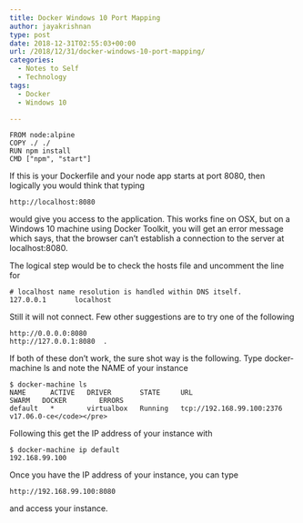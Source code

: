 ```yaml
---
title: Docker Windows 10 Port Mapping
author: jayakrishnan
type: post
date: 2018-12-31T02:55:03+00:00
url: /2018/12/31/docker-windows-10-port-mapping/
categories:
  - Notes to Self
  - Technology
tags:
  - Docker
  - Windows 10

---
```

    FROM node:alpine
    COPY ./ ./
    RUN npm install
    CMD ["npm", "start"]

If this is your Dockerfile and your node app starts at port 8080, then logically you would think that typing

    http://localhost:8080

would give you access to the application. This works fine on OSX, but on a Windows 10 machine using Docker Toolkit, you will get an error message which says, that the browser can’t establish a connection to the server at localhost:8080.

The logical step would be to check the hosts file and uncomment the line for

    # localhost name resolution is handled within DNS itself.
    127.0.0.1       localhost

Still it will not connect. Few other suggestions are to try one of the following

    http://0.0.0.0:8080   
    http://127.0.0.1:8080  .

If both of these don&#8217;t work, the sure shot way is the following. Type docker-machine ls and note the NAME of your instance

    $ docker-machine ls
    NAME      ACTIVE   DRIVER       STATE     URL                         SWARM   DOCKER        ERRORS
    default   *        virtualbox   Running   tcp://192.168.99.100:2376           v17.06.0-ce</code></pre>

Following this get the IP address of your instance with

    $ docker-machine ip default
    192.168.99.100

Once you have the IP address of your instance, you can type 

    http://192.168.99.100:8080 
    
and access your instance.